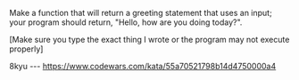 Make a function that will return a greeting statement that uses an input; your program should return, "Hello, <name> how are you doing today?".

[Make sure you type the exact thing I wrote or the program may not execute properly]

8kyu --- https://www.codewars.com/kata/55a70521798b14d4750000a4
